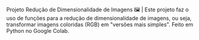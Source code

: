 Projeto Redução de Dimensionalidade de Imagens 🖼 | Este projeto faz o uso de funções para a redução de dimensionalidade de imagens, ou seja, transformar imagens coloridas (RGB) em "versões mais simples". Feito em Python no Google Colab.

